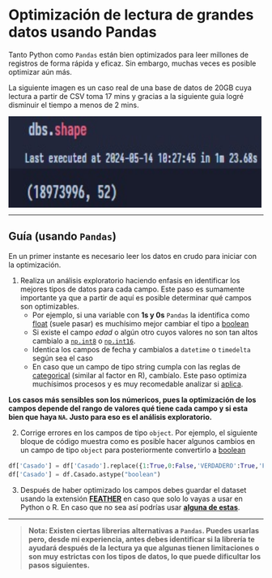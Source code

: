 # Optimización de lectura de grandes datos usando Pandas
Tanto Python como `Pandas` están bien optimizados para leer millones de registros de forma rápida y eficaz. Sin embargo, muchas veces es posible optimizar aún más. 

La siguiente imagen es un caso real de una base de datos de 20GB cuya lectura a partir de CSV toma 17 mins y gracias a la siguiente guia logré disminuir el tiempo a menos de 2 mins.

<img align="center" src=https://github.com/Cuadernin/OptDataPython/blob/main/TimeExecution.jpg height="180" width="500"> 
<br/>

---
## Guía (usando `Pandas`)
En un primer instante es necesario leer los datos en crudo para iniciar con la optimización.

1. Realiza un análisis exploratorio haciendo enfasis en identificar los mejores tipos de datos para cada campo. Este paso es sumamente importante ya que a partir de aquí es posible determinar qué campos son optimizables. 
   * Por ejemplo, si una variable con __1s y 0s__ `Pandas` la identifica como [float](https://pandas.pydata.org/docs/reference/api/pandas.Float64Dtype.html) (suele pasar) es muchísimo mejor cambiar el tipo a [boolean](https://pandas.pydata.org/docs/reference/api/pandas.BooleanDtype.html)
   * Si existe el campo _edad_ o algún otro cuyos valores no son tan altos cambialo a [`np.int8`](https://numpy.org/doc/stable/reference/arrays.scalars.html#numpy.int8) o [`np.int16`](https://numpy.org/doc/stable/reference/arrays.scalars.html#numpy.int16).
   * Identica los campos de fecha y cambialos a `datetime` o `timedelta` según sea el caso
   * En caso que un campo de tipo string cumpla con las reglas de [categorical](https://pandas.pydata.org/docs/user_guide/categorical.html) (similar al factor en R), cambíalo. Este paso optimiza muchísimos procesos y es muy recomedable analizar si [aplica](https://stackoverflow.com/questions/30601830/when-to-use-category-rather-than-object).

**Los casos más sensibles son los númericos, pues la optimización de los campos depende del rango de valores qué tiene cada campo y si esta bien que haya `NA`. Justo para eso es el análisis exploratorio.**

2. Corrige errores en los campos de tipo `object`. Por ejemplo, el siguiente bloque de código muestra como es posible hacer algunos cambios en un campo de tipo `object` para posteriormente convertirlo a [boolean](https://pandas.pydata.org/docs/user_guide/boolean.html)
   
```python
df['Casado'] = df['Casado'].replace({1:True,0:False,'VERDADERO':True,'FALSO':False,'TRUE':True,'FALSE':False,'True':True,'False':False,'false':False,'true':True,'1':True,'0':False},regex=True)
df['Casado'] = df.Casado.astype("boolean")
```
3. Después de haber optimizado los campos debes guardar el dataset usando la extensión **[FEATHER](https://arrow.apache.org/docs/python/feather.html)** en caso que solo lo vayas a usar en Python o R. En caso que no sea así podrías usar **[alguna de estas](https://towardsdatascience.com/the-best-format-to-save-pandas-data-414dca023e0d)**.
___

> **Nota: Existen ciertas librerias alternativas a `Pandas`. Puedes usarlas pero, desde mi experiencia, antes debes identificar si la librería te ayudará después de la lectura ya que algunas tienen limitaciones o son muy estrictas con los tipos de datos, lo que puede dificultar los pasos siguientes.**


